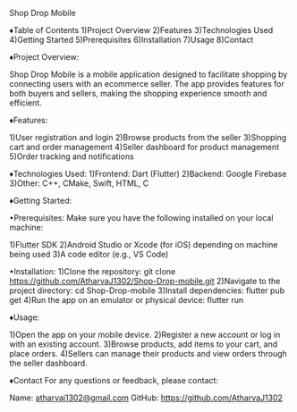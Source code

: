 Shop Drop Mobile


♦Table of Contents
1)Project Overview
2)Features
3)Technologies Used
4)Getting Started
5)Prerequisites
6)Installation
7)Usage
8)Contact


♦Project Overview:

Shop Drop Mobile is a mobile application designed to facilitate shopping by connecting users with an ecommerce seller. 
The app provides features for both buyers and sellers, making the shopping experience smooth and efficient.


♦Features:

1)User registration and login
2)Browse products from the seller
3)Shopping cart and order management
4)Seller dashboard for product management
5)Order tracking and notifications


♦Technologies Used:
1)Frontend: Dart (Flutter)
2)Backend: Google Firebase
3)Other: C++, CMake, Swift, HTML, C


♦Getting Started:

•Prerequisites:
Make sure you have the following installed on your local machine:

1)Flutter SDK
2)Android Studio or Xcode (for iOS) depending on machine being used
3)A code editor (e.g., VS Code)

•Installation:
1)Clone the repository: git clone https://github.com/AtharvaJ1302/Shop-Drop-mobile.git
2)Navigate to the project directory: cd Shop-Drop-mobile
3)Install dependencies: flutter pub get
4)Run the app on an emulator or physical device: flutter run


♦Usage:

1)Open the app on your mobile device.
2)Register a new account or log in with an existing account.
3)Browse products, add items to your cart, and place orders.
4)Sellers can manage their products and view orders through the seller dashboard.


♦Contact
For any questions or feedback, please contact:

Name: atharvaj1302@gmail.com
GitHub: https://github.com/AtharvaJ1302

